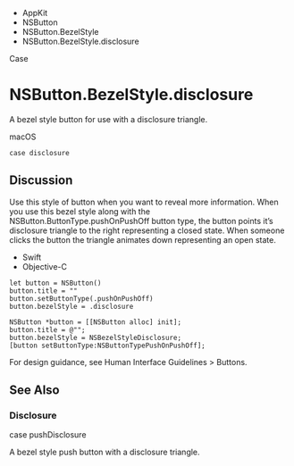 

- AppKit
- NSButton
- NSButton.BezelStyle
-  NSButton.BezelStyle.disclosure 

Case

# NSButton.BezelStyle.disclosure

A bezel style button for use with a disclosure triangle.

macOS

``` source
case disclosure
```

## Discussion

Use this style of button when you want to reveal more information. When you use this bezel style along with the NSButton.ButtonType.pushOnPushOff button type, the button points it’s disclosure triangle to the right representing a closed state. When someone clicks the button the triangle animates down representing an open state.

- Swift
- Objective-C

```
let button = NSButton()
button.title = ""
button.setButtonType(.pushOnPushOff)
button.bezelStyle = .disclosure
```

```
NSButton *button = [[NSButton alloc] init];
button.title = @"";
button.bezelStyle = NSBezelStyleDisclosure;
[button setButtonType:NSButtonTypePushOnPushOff];
```

For design guidance, see Human Interface Guidelines > Buttons.

## See Also

### Disclosure

case pushDisclosure

A bezel style push button with a disclosure triangle.

